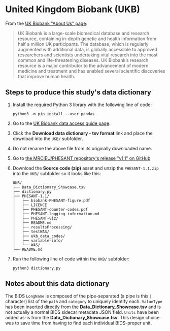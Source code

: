 # United Kingdom Biobank (UKB)

From the [UK Biobank "About Us" page](https://www.ukbiobank.ac.uk/learn-more-about-uk-biobank/about-us):

> UK Biobank is a large-scale biomedical database and research resource,
> containing in-depth genetic and health information from half a million UK
> participants. The database, which is regularly augmented with additional
> data, is globally accessible to approved researchers and scientists
> undertaking vital research into the most common and life-threatening
> diseases. UK Biobank’s research resource is a major contributor to the
> advancement of modern medicine and treatment and has enabled several
> scientific discoveries that improve human health.

## Steps to produce this study's data dictionary

1. Install the required Python 3 library with the following line of code:

    ```shell
    python3 -m pip install --user pandas
    ```

1. Go to the [UK Biobank data access guide page](https://biobank.ctsu.ox.ac.uk/crystal/exinfo.cgi?src=AccessingData).
1. Click the **Download data dictionary - tsv format** link and place the download into the `UKB/` subfolder.
1. Do not rename the above file from its originally downloaded name.
1. Go to [the MRCIEU/PHESANT repository's release "v1.1" on GitHub](https://github.com/MRCIEU/PHESANT/releases/tag/v1.1)
1. Download the **Source code (zip)** asset and unzip the `PHESANT-1.1.zip` into the `UKB/` subfolder so it looks like this:

    ```shell
    UKB/
    ├── Data_Dictionary_Showcase.tsv
    ├── dictionary.py
    ├── PHESANT-1.1/
    │   ├── biobank-PHESANT-figure.pdf
    │   ├── LICENCE
    │   ├── PHESANT-counter-codes.pdf
    │   ├── PHESANT-logging-information.md
    │   ├── PHESANT-viz/
    │   ├── README.md
    │   ├── resultsProcessing/
    │   ├── testWAS/
    │   ├── ukb_data_codes/
    │   ├── variable-info/
    │   └── WAS/
    └── README.md
    ```

1. Run the following line of code within the `UKB/` subfolder:

    ```shell
    python3 dictionary.py
    ```

## Notes about this data dictionary

The BIDS `LongName` is composed of the pipe-separated (a pipe is this `|` character) list of the `path` and `category` to uniquely identify each.
`ValueType` has been inserted directly from the **Data_Dictionary_Showcase.tsv** and is not actually a normal BIDS sidecar metadata JSON field.
`Units` have been added as-is from the **Data_Dictionary_Showcase.tsv**.
This design choice was to save time from having to find each individual BIDS-proper unit.

